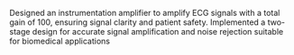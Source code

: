 Designed an instrumentation amplifier to
amplify ECG signals with a total gain of 100, ensuring signal clarity and patient safety. Implemented a two-stage
design for accurate signal amplification and noise rejection suitable for biomedical applications
